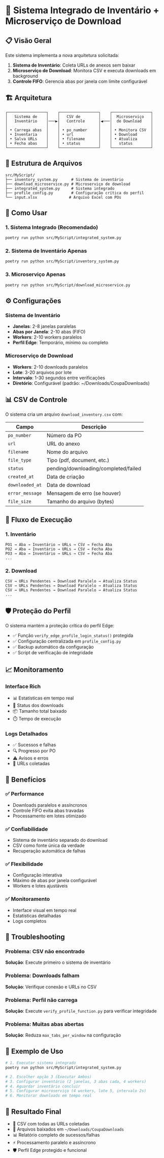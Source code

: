 # 🚀 Sistema Integrado de Inventário + Microserviço de Download

## 📋 Visão Geral

Este sistema implementa a nova arquitetura solicitada:

1. **Sistema de Inventário**: Coleta URLs de anexos sem baixar
2. **Microserviço de Download**: Monitora CSV e executa downloads em background
3. **Controle FIFO**: Gerencia abas por janela com limite configurável

## 🏗️ Arquitetura

```
┌─────────────────┐    ┌─────────────────┐    ┌─────────────────┐
│   Sistema de    │    │   CSV de        │    │  Microserviço   │
│   Inventário    │───▶│   Controle      │◀───│  de Download    │
│                 │    │                 │    │                 │
│ • Carrega abas  │    │ • po_number     │    │ • Monitora CSV  │
│ • Inventaria    │    │ • url           │    │ • Download      │
│ • Salva URLs    │    │ • filename      │    │ • Atualiza      │
│ • Fecha abas    │    │ • status        │    │   status        │
└─────────────────┘    └─────────────────┘    └─────────────────┘
```

## 📁 Estrutura de Arquivos

```
src/MyScript/
├── inventory_system.py      # Sistema de inventário
├── download_microservice.py # Microserviço de download
├── integrated_system.py     # Sistema integrado
├── profile_config.py        # Configuração crítica do perfil
└── input.xlsx              # Arquivo Excel com POs
```

## 🚀 Como Usar

### 1. **Sistema Integrado (Recomendado)**

```bash
poetry run python src/MyScript/integrated_system.py
```

### 2. **Sistema de Inventário Apenas**

```bash
poetry run python src/MyScript/inventory_system.py
```

### 3. **Microserviço Apenas**

```bash
poetry run python src/MyScript/download_microservice.py
```

## ⚙️ Configurações

### Sistema de Inventário

- **Janelas**: 2-8 janelas paralelas
- **Abas por Janela**: 2-10 abas (FIFO)
- **Workers**: 2-10 workers paralelos
- **Perfil Edge**: Temporário, mínimo ou completo

### Microserviço de Download

- **Workers**: 2-10 downloads paralelos
- **Lote**: 3-20 arquivos por lote
- **Intervalo**: 1-30 segundos entre verificações
- **Diretório**: Configurável (padrão: ~/Downloads/CoupaDownloads)

## 📊 CSV de Controle

O sistema cria um arquivo `download_inventory.csv` com:

| Campo           | Descrição                            |
| --------------- | ------------------------------------ |
| `po_number`     | Número da PO                         |
| `url`           | URL do anexo                         |
| `filename`      | Nome do arquivo                      |
| `file_type`     | Tipo (pdf, document, etc.)           |
| `status`        | pending/downloading/completed/failed |
| `created_at`    | Data de criação                      |
| `downloaded_at` | Data de download                     |
| `error_message` | Mensagem de erro (se houver)         |
| `file_size`     | Tamanho do arquivo (bytes)           |

## 🔄 Fluxo de Execução

### 1. **Inventário**

```
PO1 → Aba → Inventário → URLs → CSV → Fecha Aba
PO2 → Aba → Inventário → URLs → CSV → Fecha Aba
PO3 → Aba → Inventário → URLs → CSV → Fecha Aba
...
```

### 2. **Download**

```
CSV → URLs Pendentes → Download Paralelo → Atualiza Status
CSV → URLs Pendentes → Download Paralelo → Atualiza Status
CSV → URLs Pendentes → Download Paralelo → Atualiza Status
...
```

## 🛡️ Proteção do Perfil

O sistema mantém a proteção crítica do perfil Edge:

- ✅ Função `verify_edge_profile_login_status()` protegida
- ✅ Configuração centralizada em `profile_config.py`
- ✅ Backup automático da configuração
- ✅ Script de verificação de integridade

## 📈 Monitoramento

### Interface Rich

- 📊 Estatísticas em tempo real
- 🔄 Status dos downloads
- 📦 Tamanho total baixado
- ⏱️ Tempo de execução

### Logs Detalhados

- ✅ Sucessos e falhas
- 🔍 Progresso por PO
- ⚠️ Avisos e erros
- 📝 URLs coletadas

## 🎯 Benefícios

### ✅ **Performance**

- Downloads paralelos e assíncronos
- Controle FIFO evita abas travadas
- Processamento em lotes otimizado

### ✅ **Confiabilidade**

- Sistema de inventário separado do download
- CSV como fonte única da verdade
- Recuperação automática de falhas

### ✅ **Flexibilidade**

- Configuração interativa
- Máximo de abas por janela configurável
- Workers e lotes ajustáveis

### ✅ **Monitoramento**

- Interface visual em tempo real
- Estatísticas detalhadas
- Logs completos

## 🔧 Troubleshooting

### Problema: CSV não encontrado

**Solução**: Execute primeiro o sistema de inventário

### Problema: Downloads falham

**Solução**: Verifique conexão e URLs no CSV

### Problema: Perfil não carrega

**Solução**: Execute `verify_profile_function.py` para verificar integridade

### Problema: Muitas abas abertas

**Solução**: Reduza `max_tabs_per_window` na configuração

## 📝 Exemplo de Uso

```bash
# 1. Executar sistema integrado
poetry run python src/MyScript/integrated_system.py

# 2. Escolher opção 3 (Executar Ambos)
# 3. Configurar inventário (2 janelas, 3 abas cada, 4 workers)
# 4. Aguardar inventário concluir
# 5. Configurar microserviço (4 workers, lote 5, intervalo 2s)
# 6. Monitorar downloads em tempo real
```

## 🎉 Resultado Final

- 📄 CSV com todas as URLs coletadas
- 📁 Arquivos baixados em `~/Downloads/CoupaDownloads`
- 📊 Relatório completo de sucessos/falhas
- ⚡ Processamento paralelo e assíncrono
- 🛡️ Perfil Edge protegido e funcional

